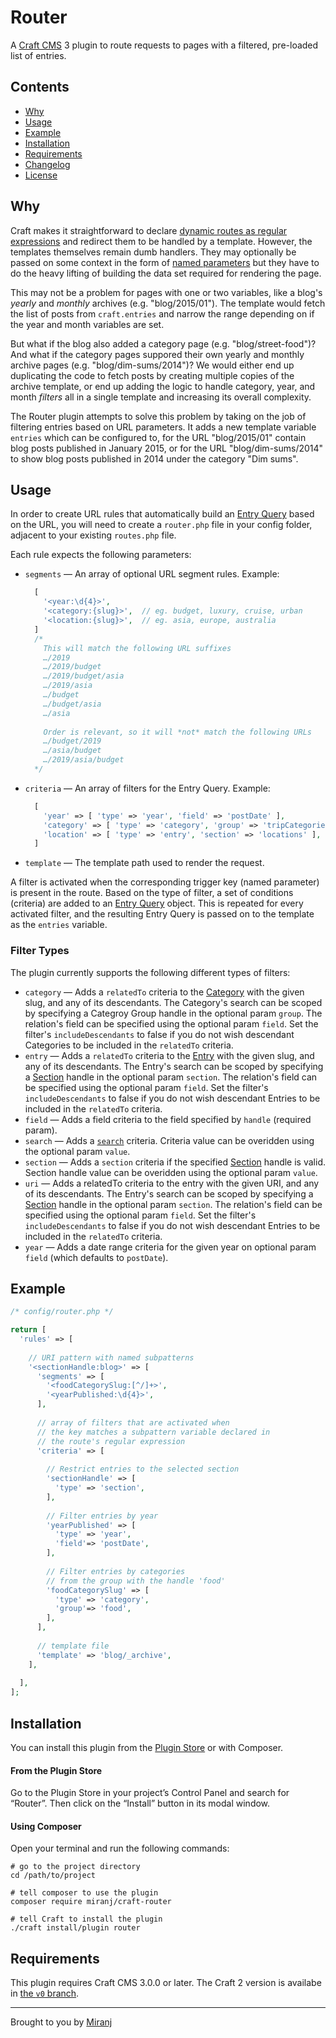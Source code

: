 Router
======

A [Craft CMS][craft] 3 plugin to route requests to pages with a filtered, pre-loaded list of entries.

[craft]:https://craftcms.com/



Contents
--------
- [Why](#why)
- [Usage](#usage)
- [Example](#example)
- [Installation](#installation)
- [Requirements](#requirements)
- [Changelog](./CHANGELOG.md)
- [License](./LICENSE)



Why
---

Craft makes it straightforward to declare [dynamic routes as regular expressions][ar]
and redirect them to be handled by a template. However, the templates themselves
remain dumb handlers. They may optionally be passed on some context in the form of [named
parameters][yii routing] but they have to do the heavy lifting of building the data set
required for rendering the page.

This may not be a problem for pages with one or two variables,
like a blog's _yearly_ and _monthly_ archives (e.g. "blog/2015/01").
The template would fetch the list of posts from `craft.entries` and narrow the range
depending on if the year and month variables are set.

But what if the blog also added a category page (e.g. "blog/street-food")?
And what if the category pages suppored their own yearly and monthly archive pages
(e.g. "blog/dim-sums/2014")? We would either end up duplicating the code to fetch posts
by creating multiple copies of the archive template, or end up adding the logic to handle category,
year, and month _filters_ all in a single template and increasing its overall complexity.

The Router plugin attempts to solve this problem by taking on the job of filtering entries
based on URL parameters. It adds a new template variable `entries` which can be configured to,
for the URL "blog/2015/01" contain blog posts published in January 2015, or for the URL "blog/dim-sums/2014" to show blog posts published in 2014 under the category "Dim sums".

[ar]:https://docs.craftcms.com/v3/routing.html#advanced-routing-with-url-rules "Advanced Routing with URL Rules - Craft 3 Documentation"
[yii routing]:https://www.yiiframework.com/doc/guide/2.0/en/runtime-routing#named-parameters "Handling Requests: Routing and URL Creation | Yii 2.0"



Usage
-----

In order to create URL rules that automatically build an [Entry Query][eq] based on the URL,
you will need to create a `router.php` file in your config folder, adjacent to your existing
`routes.php` file.

[eq]:https://docs.craftcms.com/v3/dev/element-queries/entry-queries.html

Each rule expects the following parameters:

- `segments` — An array of optional URL segment rules. Example:
  ```php
    [
      '<year:\d{4}>',
      '<category:{slug}>',  // eg. budget, luxury, cruise, urban
      '<location:{slug}>',  // eg. asia, europe, australia
    ]
    /*
      This will match the following URL suffixes
      …/2019
      …/2019/budget
      …/2019/budget/asia
      …/2019/asia
      …/budget
      …/budget/asia
      …/asia
      
      Order is relevant, so it will *not* match the following URLs
      …/budget/2019
      …/asia/budget
      …/2019/asia/budget
    */
  ```

- `criteria` — An array of filters for the Entry Query. Example:
  ```php
    [
      'year' => [ 'type' => 'year', 'field' => 'postDate' ],
      'category' => [ 'type' => 'category', 'group' => 'tripCategories' ],
      'location' => [ 'type' => 'entry', 'section' => 'locations' ],
    ]
  ```
  
- `template` — The template path used to render the request.

A filter is activated when the corresponding trigger key (named parameter) is present in the route. Based on the type of filter, a set of conditions (criteria) are added to an [Entry Query][eq] object. This is repeated for every activated filter, and the resulting Entry Query is passed on to the template as the `entries` variable.

### Filter Types

The plugin currently supports the following different types of filters:

- `category` — Adds a `relatedTo` criteria to the [Category][cat] with the given slug, and any of its descendants. The Category's search can be scoped by specifying a Categroy Group handle in the optional param `group`. The relation's field can be specified using the optional param `field`. Set the filter's `includeDescendants` to false if you do not wish descendant Categories to be included in the `relatedTo` criteria.
- `entry` — Adds a `relatedTo` criteria to the [Entry][] with the given slug, and any of its descendants. The Entry's search can be scoped by specifying a [Section][sec] handle in the optional param `section`. The relation's field can be specified using the optional param `field`. Set the filter's `includeDescendants` to false if you do not wish descendant Entries to be included in the `relatedTo` criteria.
- `field` — Adds a field criteria to the field specified by `handle` (required param).
- `search` — Adds a [`search`][search] criteria. Criteria value can be overidden using the optional param `value`.
- `section` — Adds a `section` criteria if the specified [Section][sec] handle is valid. Section handle value can be overidden using the optional param `value`.
- `uri` — Adds a relatedTo criteria to the entry with the given URI, and any of its descendants. The Entry's search can be scoped by specifying a [Section][sec] handle in the optional param `section`. The relation's field can be specified using the optional param `field`. Set the filter's `includeDescendants` to false if you do not wish descendant Entries to be included in the `relatedTo` criteria.
- `year` — Adds a date range criteria for the given year on optional param `field` (which defaults to `postDate`).

[cat]:https://docs.craftcms.com/v3/categories.html
[entry]:https://docs.craftcms.com/v3/sections-and-entries.html#entries
[sec]:https://docs.craftcms.com/v3/sections-and-entries.html#sections
[search]:https://docs.craftcms.com/v3/searching.html



Example
-------

```php
/* config/router.php */

return [
  'rules' => [
  
    // URI pattern with named subpatterns
    '<sectionHandle:blog>' => [
      'segments' => [
        '<foodCategorySlug:[^/]+>',
        '<yearPublished:\d{4}>',
      ],
      
      // array of filters that are activated when
      // the key matches a subpattern variable declared in
      // the route's regular expression
      'criteria' => [
        
        // Restrict entries to the selected section
        'sectionHandle' => [
          'type' => 'section',
        ],
        
        // Filter entries by year
        'yearPublished' => [
          'type' => 'year',
          'field'=> 'postDate',
        ],
        
        // Filter entries by categories
        // from the group with the handle 'food'
        'foodCategorySlug' => [
          'type' => 'category',
          'group'=> 'food',
        ],
      ],
      
      // template file
      'template' => 'blog/_archive',
    ],
    
  ],
];
```



Installation
------------

You can install this plugin from the [Plugin Store][ps] or with Composer.

[ps]:https://plugins.craftcms.com/router

#### From the Plugin Store
Go to the Plugin Store in your project’s Control Panel and search for “Router”.
Then click on the “Install” button in its modal window.

#### Using Composer
Open your terminal and run the following commands:

    # go to the project directory
    cd /path/to/project
    
    # tell composer to use the plugin
    composer require miranj/craft-router
    
    # tell Craft to install the plugin
    ./craft install/plugin router



Requirements
------------
This plugin requires Craft CMS 3.0.0 or later. The Craft 2 version is availabe in [the `v0` branch](https://github.com/miranj/craft-router/tree/v0).



---

Brought to you by [Miranj](https://miranj.in/)